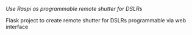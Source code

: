 *Use Raspi as programmable remote shutter for DSLRs*

Flask project to create remote shutter for DSLRs programmable via web interface